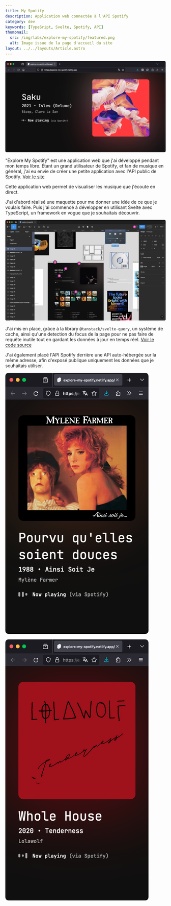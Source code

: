 ```yaml
---
title: My Spotify
description: Application web connectée à l'API Spotify
category: dev
keywords: [TypeSript, Svelte, Spotify, API]
thumbnail:
  src: /img/labs/explore-my-spotify/featured.png
  alt: Image issue de la page d'accueil du site
layout: ../../layouts/Article.astro
---
```


![Rendu de la page d'accueil du site](../../assets/labs/explore-my-spotify/01.png)

"Explore My Spotify" est une application web que j'ai développé pendant mon temps libre. Étant un grand utilisateur de Spotify, et fan de musique en général, j'ai eu envie de créer une petite application avec l'API public de Spotify. [Voir le site](https://explore-my-spotify.netlify.app/)

Cette application web permet de visualiser les musique que j'écoute en direct.

J'ai d'abord réalisé une maquette pour me donner une idée de ce que je voulais faire. Puis j'ai commencé à développer en utilisant Svelte avec TypeScript, un framework en vogue que je souhaitais découvrir.

![La maquette du site sur Figma](../../assets/labs/explore-my-spotify/04.png)

J'ai mis en place, grâce à la library `@tanstack/svelte-query`, un système de cache, ainsi qu'une detection du focus de la page pour ne pas faire de requête inutile tout en gardant les données à jour en temps réel. [Voir le code source](https://github.com/baptistejouin/explore-my-spotify)

J'ai également placé l'API Spotify derrière une API auto-hébergée sur la même adresse, afin d'exposé publique uniquement les données que je souhaitais utiliser.

<div class="img-grid mh-400 text-center">

![Rendu de la page d'accueil du site](../../assets/labs/explore-my-spotify/02.png)

![Rendu de la page d'accueil du site](../../assets/labs/explore-my-spotify/03.png)

</div>
